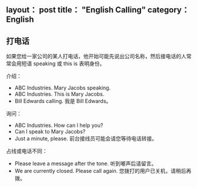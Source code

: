 layout： post
title： "English Calling"
category： English
---

## 打电话

如果您给一家公司的某人打电话，他开始可能先说出公司名称，然后接电话的人常常会用短语 speaking 或 this is 表明身份。

介绍：

- ABC Industries. Mary Jacobs speaking.
- ABC Industries. This is Mary Jacobs.
- Bill Edwards calling. 我是 Bill Edwards。

询问：

- ABC Industries. How can I help you?
- Can I speak to Mary Jacobs?
- Just a minute, please. 前台接线员可能会请您等待电话转接。

占线或电话不同：

- Please leave a message after the tone. 听到嘟声后请留言。
- We are currently closed. Please call again. 您拨打的用户已关机，请稍后再拨。 
